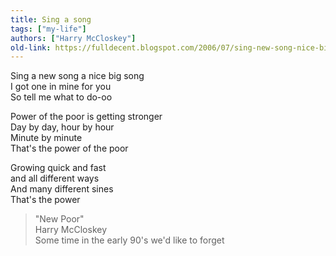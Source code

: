 ```yaml
---
title: Sing a song
tags: ["my-life"]
authors: ["Harry McCloskey"]
old-link: https://fulldecent.blogspot.com/2006/07/sing-new-song-nice-big-song-i-got-one.html
---
```


Sing a new song a nice big song<br>I got one in mine for you<br>So tell me what to do-oo<br>

Power of the poor is getting stronger<br>Day by day, hour by hour<br>Minute by minute<br>That's the power of the poor

Growing quick and fast<br>and all different ways<br>And many different sines<br>That's the power

> "New Poor"<br>Harry McCloskey<br>Some time in the early 90's we'd like to forget